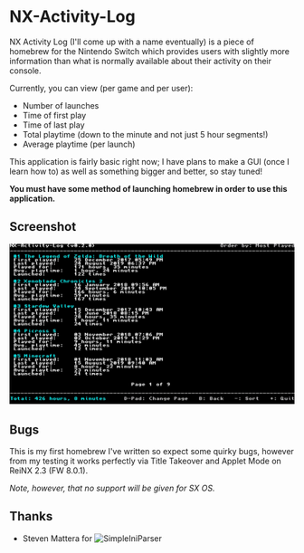 # NX-Activity-Log

NX Activity Log (I'll come up with a name eventually) is a piece of homebrew for the Nintendo Switch which provides users with slightly more information than what is normally available about their activity on their console.

Currently, you can view (per game and per user):

* Number of launches
* Time of first play
* Time of last play
* Total playtime (down to the minute and not just 5 hour segments!)
* Average playtime (per launch)

This application is fairly basic right now; I have plans to make a GUI (once I learn how to) as well as something bigger and better, so stay tuned!

**You must have some method of launching homebrew in order to use this application.**

## Screenshot

![Screenshot](/img/screenshot.jpg)

## Bugs

This is my first homebrew I've written so expect some quirky bugs, however from my testing it works perfectly via Title Takeover and Applet Mode on ReiNX 2.3 (FW 8.0.1).

_Note, however, that no support will be given for SX OS._

## Thanks

* Steven Mattera for ![SimpleIniParser](https://github.com/AtlasNX/SimpleIniParser)
